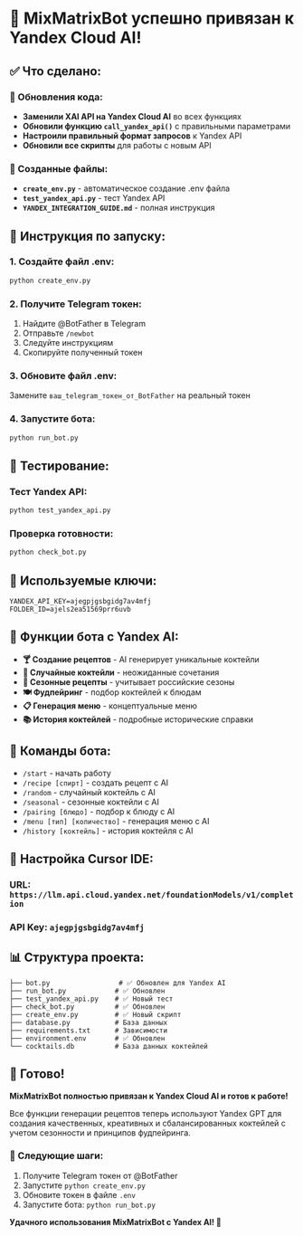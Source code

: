 # 🎉 MixMatrixBot успешно привязан к Yandex Cloud AI!

## ✅ Что сделано:

### 🔄 Обновления кода:
- **Заменили XAI API на Yandex Cloud AI** во всех функциях
- **Обновили функцию `call_yandex_api()`** с правильными параметрами
- **Настроили правильный формат запросов** к Yandex API
- **Обновили все скрипты** для работы с новым API

### 📁 Созданные файлы:
- **`create_env.py`** - автоматическое создание .env файла
- **`test_yandex_api.py`** - тест Yandex API
- **`YANDEX_INTEGRATION_GUIDE.md`** - полная инструкция

## 🚀 Инструкция по запуску:

### 1. Создайте файл .env:
```bash
python create_env.py
```

### 2. Получите Telegram токен:
1. Найдите @BotFather в Telegram
2. Отправьте `/newbot`
3. Следуйте инструкциям
4. Скопируйте полученный токен

### 3. Обновите файл .env:
Замените `ваш_telegram_токен_от_BotFather` на реальный токен

### 4. Запустите бота:
```bash
python run_bot.py
```

## 🧪 Тестирование:

### Тест Yandex API:
```bash
python test_yandex_api.py
```

### Проверка готовности:
```bash
python check_bot.py
```

## 🔑 Используемые ключи:

```env
YANDEX_API_KEY=ajegpjgsbgidg7av4mfj
FOLDER_ID=ajels2ea51569prr6uvb
```

## 🎯 Функции бота с Yandex AI:

- **🍸 Создание рецептов** - AI генерирует уникальные коктейли
- **🎲 Случайные коктейли** - неожиданные сочетания
- **🍂 Сезонные рецепты** - учитывает российские сезоны
- **🍽️ Фудпейринг** - подбор коктейлей к блюдам
- **📋 Генерация меню** - концептуальные меню
- **📚 История коктейлей** - подробные исторические справки

## 📱 Команды бота:

- `/start` - начать работу
- `/recipe [спирт]` - создать рецепт с AI
- `/random` - случайный коктейль с AI
- `/seasonal` - сезонные коктейли с AI
- `/pairing [блюдо]` - подбор к блюду с AI
- `/menu [тип] [количество]` - генерация меню с AI
- `/history [коктейль]` - история коктейля с AI

## 🔧 Настройка Cursor IDE:

### URL: `https://llm.api.cloud.yandex.net/foundationModels/v1/completion`
### API Key: `ajegpjgsbgidg7av4mfj`

## 📊 Структура проекта:

```
├── bot.py                 # ✅ Обновлен для Yandex AI
├── run_bot.py            # ✅ Обновлен
├── test_yandex_api.py    # ✅ Новый тест
├── check_bot.py          # ✅ Обновлен
├── create_env.py         # ✅ Новый скрипт
├── database.py           # База данных
├── requirements.txt      # Зависимости
├── environment.env       # ✅ Обновлен
└── cocktails.db          # База данных коктейлей
```

## 🎉 Готово!

**MixMatrixBot полностью привязан к Yandex Cloud AI и готов к работе!**

Все функции генерации рецептов теперь используют Yandex GPT для создания качественных, креативных и сбалансированных коктейлей с учетом сезонности и принципов фудпейринга.

### 🚀 Следующие шаги:
1. Получите Telegram токен от @BotFather
2. Запустите `python create_env.py`
3. Обновите токен в файле `.env`
4. Запустите бота: `python run_bot.py`

**Удачного использования MixMatrixBot с Yandex AI! 🍹**
















